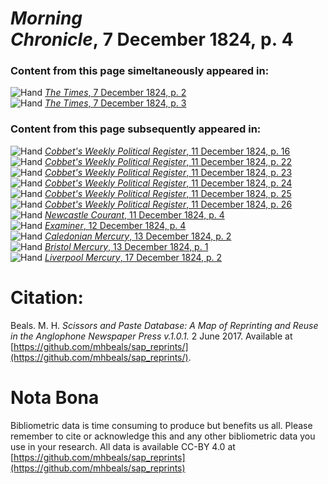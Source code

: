 # *Morning Chronicle*, 7 December 1824, p. 4  
  
### Content from this page simeltaneously appeared in:  
![Hand](http://scissorsandpaste.net/wp-content/uploads/2017/06/smallhandpointer.png) [*The Times*, 7 December 1824, p. 2](https://mhbeals.github.io/sap_html/The-Times/The-Times-7-December-1824-p-2)  
![Hand](http://scissorsandpaste.net/wp-content/uploads/2017/06/smallhandpointer.png) [*The Times*, 7 December 1824, p. 3](https://mhbeals.github.io/sap_html/The-Times/The-Times-7-December-1824-p-3)  
  
### Content from this page subsequently appeared in:  
![Hand](http://scissorsandpaste.net/wp-content/uploads/2017/06/smallhandpointer.png) [*Cobbet's Weekly Political Register*, 11 December 1824, p. 16](https://mhbeals.github.io/sap_html/Cobbet's-Weekly-Political-Register/Cobbet's-Weekly-Political-Register-11-December-1824-p-16)  
![Hand](http://scissorsandpaste.net/wp-content/uploads/2017/06/smallhandpointer.png) [*Cobbet's Weekly Political Register*, 11 December 1824, p. 22](https://mhbeals.github.io/sap_html/Cobbet's-Weekly-Political-Register/Cobbet's-Weekly-Political-Register-11-December-1824-p-22)  
![Hand](http://scissorsandpaste.net/wp-content/uploads/2017/06/smallhandpointer.png) [*Cobbet's Weekly Political Register*, 11 December 1824, p. 23](https://mhbeals.github.io/sap_html/Cobbet's-Weekly-Political-Register/Cobbet's-Weekly-Political-Register-11-December-1824-p-23)  
![Hand](http://scissorsandpaste.net/wp-content/uploads/2017/06/smallhandpointer.png) [*Cobbet's Weekly Political Register*, 11 December 1824, p. 24](https://mhbeals.github.io/sap_html/Cobbet's-Weekly-Political-Register/Cobbet's-Weekly-Political-Register-11-December-1824-p-24)  
![Hand](http://scissorsandpaste.net/wp-content/uploads/2017/06/smallhandpointer.png) [*Cobbet's Weekly Political Register*, 11 December 1824, p. 25](https://mhbeals.github.io/sap_html/Cobbet's-Weekly-Political-Register/Cobbet's-Weekly-Political-Register-11-December-1824-p-25)  
![Hand](http://scissorsandpaste.net/wp-content/uploads/2017/06/smallhandpointer.png) [*Cobbet's Weekly Political Register*, 11 December 1824, p. 26](https://mhbeals.github.io/sap_html/Cobbet's-Weekly-Political-Register/Cobbet's-Weekly-Political-Register-11-December-1824-p-26)  
![Hand](http://scissorsandpaste.net/wp-content/uploads/2017/06/smallhandpointer.png) [*Newcastle Courant*, 11 December 1824, p. 4](https://mhbeals.github.io/sap_html/Newcastle-Courant/Newcastle-Courant-11-December-1824-p-4)  
![Hand](http://scissorsandpaste.net/wp-content/uploads/2017/06/smallhandpointer.png) [*Examiner*, 12 December 1824, p. 4](https://mhbeals.github.io/sap_html/Examiner/Examiner-12-December-1824-p-4)  
![Hand](http://scissorsandpaste.net/wp-content/uploads/2017/06/smallhandpointer.png) [*Caledonian Mercury*, 13 December 1824, p. 2](https://mhbeals.github.io/sap_html/Caledonian-Mercury/Caledonian-Mercury-13-December-1824-p-2)  
![Hand](http://scissorsandpaste.net/wp-content/uploads/2017/06/smallhandpointer.png) [*Bristol Mercury*, 13 December 1824, p. 1](https://mhbeals.github.io/sap_html/Bristol-Mercury/Bristol-Mercury-13-December-1824-p-1)  
![Hand](http://scissorsandpaste.net/wp-content/uploads/2017/06/smallhandpointer.png) [*Liverpool Mercury*, 17 December 1824, p. 2](https://mhbeals.github.io/sap_html/Liverpool-Mercury/Liverpool-Mercury-17-December-1824-p-2)  


# Citation: 

Beals. M. H. *Scissors and Paste Database: A Map of Reprinting and Reuse in the Anglophone Newspaper Press v.1.0.1.* 2 June 2017. Available at [https://github.com/mhbeals/sap_reprints/](https://github.com/mhbeals/sap_reprints/). 

# Nota Bona

Bibliometric data is time consuming to produce but benefits us all. Please remember to cite or acknowledge this and any other bibliometric data you use in your research. All data is available CC-BY 4.0 at [https://github.com/mhbeals/sap_reprints](https://github.com/mhbeals/sap_reprints)